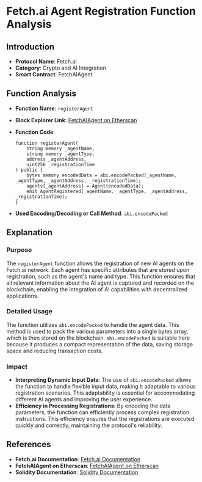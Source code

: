 # Fetch.ai Agent Registration Function Analysis

## Introduction
- **Protocol Name**: Fetch.ai
- **Category**: Crypto and AI Integration
- **Smart Contract**: FetchAIAgent

## Function Analysis
- **Function Name**: `registerAgent`
- **Block Explorer Link**: [FetchAIAgent on Etherscan](https://etherscan.io/address/0x8400ac235ed4f139a3e05670a9a3c724e448129b#code)
- **Function Code**:
    ```solidity
    function registerAgent(
        string memory _agentName,
        string memory _agentType,
        address _agentAddress,
        uint256 _registrationTime
    ) public {
        bytes memory encodedData = abi.encodePacked(_agentName, _agentType, _agentAddress, _registrationTime);
        agents[_agentAddress] = Agent(encodedData);
        emit AgentRegistered(_agentName, _agentType, _agentAddress, _registrationTime);
    }
    ```

- **Used Encoding/Decoding or Call Method**: `abi.encodePacked`

## Explanation

### Purpose
The `registerAgent` function allows the registration of new AI agents on the Fetch.ai network. Each agent has specific attributes that are stored upon registration, such as the agent's name and type. This function ensures that all relevant information about the AI agent is captured and recorded on the blockchain, enabling the integration of AI capabilities with decentralized applications.

### Detailed Usage
The function utilizes `abi.encodePacked` to handle the agent data. This method is used to pack the various parameters into a single bytes array, which is then stored on the blockchain. `abi.encodePacked` is suitable here because it produces a compact representation of the data, saving storage space and reducing transaction costs.

### Impact
- **Interpreting Dynamic Input Data**: The use of `abi.encodePacked` allows the function to handle flexible input data, making it adaptable to various registration scenarios. This adaptability is essential for accommodating different AI agents and improving the user experience.
- **Efficiency in Processing Registrations**: By encoding the data parameters, the function can efficiently process complex registration instructions. This efficiency ensures that the registrations are executed quickly and correctly, maintaining the protocol's reliability.

## References
- **Fetch.ai Documentation**: [Fetch.ai Documentation](https://docs.fetch.ai/)
- **FetchAIAgent on Etherscan**: [FetchAIAgent on Etherscan](https://etherscan.io/address/0x8400ac235ed4f139a3e05670a9a3c724e448129b#code)
- **Solidity Documentation**: [Solidity Documentation](https://docs.soliditylang.org/)
